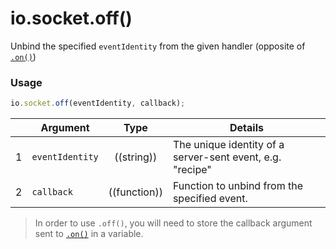 # io.socket.off()

Unbind the specified `eventIdentity` from the given handler (opposite of [`.on()`]())

### Usage

```js
io.socket.off(eventIdentity, callback);
```

|   | Argument   | Type         | Details |
|---|------------|:------------:|---------|
| 1 | `eventIdentity`      | ((string))   | The unique identity of a server-sent event, e.g. "recipe"
| 2 | `callback` | ((function)) | Function to unbind from the specified event.

> In order to use `.off()`, you will need to store the callback argument sent to [`.on()`]() in a variable.

<docmeta name="displayName" value=".off()">

